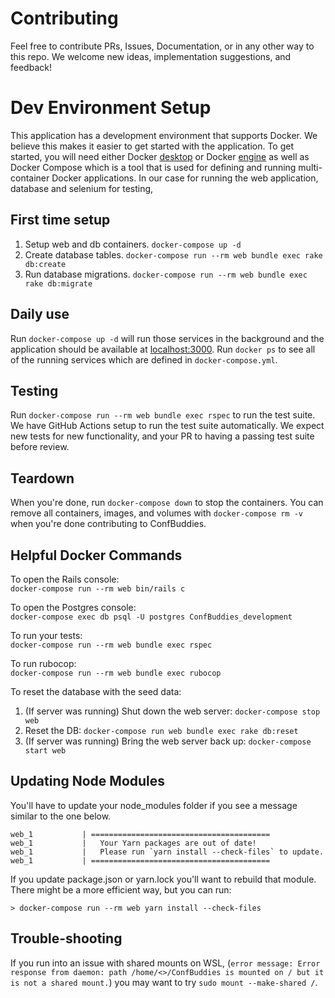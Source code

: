 # Contributing
Feel free to contribute PRs, Issues, Documentation, or in any other way to this repo. We welcome new ideas, implementation suggestions, and feedback!

# Dev Environment Setup
This application has a development environment that supports Docker. We believe this makes it easier to get started with the application.
To get started, you will need either Docker [desktop](https://docs.docker.com/desktop/#download-and-install) or Docker [engine](https://docs.docker.com/engine/install) as well as
Docker Compose which is a tool that is used for defining and running multi-container Docker applications. In our case for running the web application, database and selenium for testing,

## First time setup
1. Setup web and db containers. `docker-compose up -d`
2. Create database tables. `docker-compose run --rm web bundle exec rake db:create`
3. Run database migrations. `docker-compose run --rm web bundle exec rake db:migrate`

## Daily use
Run `docker-compose up -d` will run those services in the background and the application should be available at [localhost:3000](localhost:3000).
Run `docker ps` to see all of the running services which are defined in `docker-compose.yml`.

## Testing
Run `docker-compose run --rm web bundle exec rspec` to run the test suite. We have GitHub Actions setup to run the test suite automatically. We expect new tests for new functionality, and your PR to having a passing test suite before review.

## Teardown
When you're done, run `docker-compose down` to stop the containers. You can remove all containers, images, and volumes with `docker-compose rm -v` when you're done contributing to ConfBuddies.

## Helpful Docker Commands
To open the Rails console:\
`docker-compose run --rm web bin/rails c`

To open the Postgres console:\
`docker-compose exec db psql -U postgres ConfBuddies_development`

To run your tests:\
`docker-compose run --rm web bundle exec rspec`

To run rubocop:\
`docker-compose run --rm web bundle exec rubocop`

To reset the database with the seed data:
1. (If server was running) Shut down the web server: `docker-compose stop web`
2. Reset the DB: `docker-compose run web bundle exec rake db:reset`
3. (If server was running) Bring the web server back up: `docker-compose start web`

## Updating Node Modules
You'll have to update your node_modules folder if you see a message similar to the one below.
```
web_1           | ========================================
web_1           |   Your Yarn packages are out of date!
web_1           |   Please run `yarn install --check-files` to update.
web_1           | ========================================
```

If you update package.json or yarn.lock you'll want to rebuild that module. There might be a more efficient way, but you can run:
```
> docker-compose run --rm web yarn install --check-files
```


## Trouble-shooting
If you run into an issue with shared mounts on WSL, (`error message: Error response from daemon: path /home/<>/ConfBuddies is mounted on / but it is not a shared mount.`) you may want to try `sudo mount --make-shared /`.
